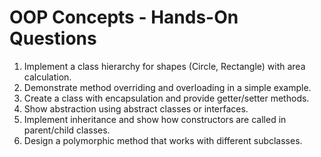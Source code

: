 # OOP Concepts - Hands-On Questions

1. Implement a class hierarchy for shapes (Circle, Rectangle) with area calculation.
2. Demonstrate method overriding and overloading in a simple example.
3. Create a class with encapsulation and provide getter/setter methods.
4. Show abstraction using abstract classes or interfaces.
5. Implement inheritance and show how constructors are called in parent/child classes.
6. Design a polymorphic method that works with different subclasses.
